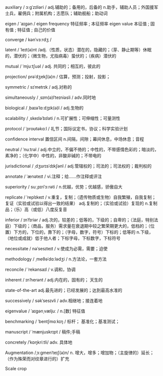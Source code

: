 auxiliary
/ ɔːɡˈzɪliəri /
adj.辅助的；备用的，后备的
n.助手，辅助人员；外国援军士兵，雇佣兵；附属机构；志愿队；辅助舰船；助动词

eigen / ˈaɪgən /
eigen frequency 特征频率 ; 本征频率
eigen value 本征值 ; 固有值 ; 特征值 ; 自己的价值

converge / kənˈvɜːrdʒ /

latent / ˈleɪt(ə)nt /adj.（性质，状态）潜在的，隐藏的；（芽、静止期等）休眠的，潜伏的；（微生物，尤指病毒）蛰伏的；（疾病）潜伏的

mutual / ˈmjuːtʃuəl /
adj. 共同的；相互的，彼此的

projection/ prəˈdʒekʃ(ə)n /
估算，预测；投射，投影；

symmetric / sɪˈmetrɪk /
adj.对称的

simultaneously  / ˌsɪm(ə)lˈteɪniəsli /
adv.同时地

biological / ˌbaɪəˈlɑːdʒɪk(ə)l /
adj.生物的

scalability / ˌskeɪləˈbɪləti /
n.可扩展性；可伸缩性；可量测性

protocol / ˈproʊtəkɑːl /
礼节；国际议定书，协议；科学实验计划

confidence interval 置信区间
n.间隔，间隙；幕间休息，中场休息；音程

neutral / ˈnuːtrəl /
adj.中立的，不偏不倚的；中性的，不带感情色彩的；暗淡的，素净的；（化学中）中性的，非酸非碱的；不带电的

jurisdictional / ˌdʒʊrɪsˈdɪkʃənl /
adj.管辖权的；司法的；司法权的；裁判权的

annotate / ˈænəteɪt /
vi.注释；给……作注释或评注

superiority / suːˌpɪriˈɔːrəti /
n.优越，优势；优越感，骄傲自大

replicate / ˈreplɪkeɪt /
v.重复，复制；（遗传物质或生物）自我繁殖，自我复制；复证（实验或试验以得出一致的结果）
adj.复制的；（实验或试验）复现的
n.复制品；（乐）高（或低）八度反复音

inferior / ɪnˈfɪriər /
adj.次的，较差的；低等的，下级的；自卑的；（法庭，特别法庭）下级的；（商品，服务）需求量在衰退期中较之繁荣期更大的，低档的；（位置）下方的，下位的，靠下的；（字母，数字，符号）下标的；低等的
n.下级，（地位或成就）低于他人者；下标字母，下标数字，下标符号

necessitate / nəˈsesɪteɪt /
v.使成为必需，需要；迫使

methodology / ˌmeθəˈdɑːlədʒi /
n.方法论，一套方法

reconcile / ˈrekənsaɪl /
v.调和，协调

inherent / ɪnˈherənt /
adj.内在的，固有的； 天生的

state-of-the-art 
adj.最先进的；已经发展的；达到最高水准的

successively / səkˈsesɪvli /
adv.相继地；接连着地

eigenvalue / ˈaɪɡənˌvæljuː /
n.[数] 特征值

benchmarking / ˈbentʃmɑːkɪŋ /
标杆；
基准化；基准测试；

manuscript / ˈmænjuskrɪpt /
稿件;手稿

concretely 
/ˈkɒŋkriːtli/
adv. 具体地

Augmentation 
/ˌɔːɡmenˈteɪʃ(ə)n/
n.
增大，增多；增加物；（主旋律的）延长；（作为殊荣而对纹章进行的）扩充

Scale
crop

